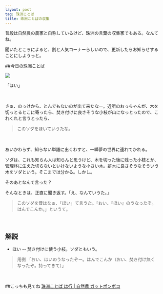 ```yaml
---
layout: post
tag: 珠洲ことば
title: 珠洲ことばの収集
---
```


普段は自然農の農家と自称しているけど、珠洲の言葉の収集家でもある。なんてね。


聞いたところによると、割と人気コーナーらしいので、更新したらお知らせすることにしようっと。


##今日の珠洲ことば

![](https://c2.staticflickr.com/6/5331/8756492365_5472364737.jpg)

「ほい」

　

さぁ、のっけから、とんでもないのが出て来たなー。近所のおっちゃんが、木を切っとるとこに寄ったら、焚き付けに良さそうな小枝が山になっとったので、これくれと言うとったら、

>このソダをほいていうたな。

　

あいかわらず、知らない単語に出くわすと、一瞬夢の世界に連れてかれる。

ソダは、これも知らん人は知らんと思うけど、木を切った後に残った小枝とか、管理林に生えた切らないといけないような小さい木。薪木に良さそうなそういう木をソダという。そこまでは分かる。しかし。

そのあとなんて言った？

そんなときは、正直に聞き返す。「え、なんていうた。」

>このソダを昔はなぁ、「ほい」て言うた。「おい、『ほい』のうなったぞ。はんでこんか。」というて。

　

## 解説

- ほい -- 焚き付けに使う小枝。ソダともいう。

> 用例
> 「おい、ほいのうなったぞー。はんでこんか（おい、焚き付け無くなったぞ。持ってきて）」

　

##こっちも見てね
[珠洲ことば は行 | 自然農 ガットポンポコ](http://kobapan.com/suzuben/ha.html)

